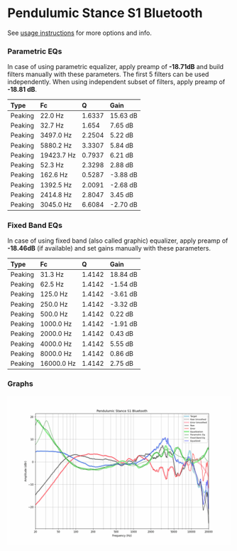 # Pendulumic Stance S1 Bluetooth
See [usage instructions](https://github.com/jaakkopasanen/AutoEq#usage) for more options and info.

### Parametric EQs
In case of using parametric equalizer, apply preamp of **-18.71dB** and build filters manually
with these parameters. The first 5 filters can be used independently.
When using independent subset of filters, apply preamp of **-18.81 dB**.

| Type    | Fc         |      Q | Gain     |
|:--------|:-----------|:-------|:---------|
| Peaking | 22.0 Hz    | 1.6337 | 15.63 dB |
| Peaking | 32.7 Hz    | 1.654  | 7.65 dB  |
| Peaking | 3497.0 Hz  | 2.2504 | 5.22 dB  |
| Peaking | 5880.2 Hz  | 3.3307 | 5.84 dB  |
| Peaking | 19423.7 Hz | 0.7937 | 6.21 dB  |
| Peaking | 52.3 Hz    | 2.3298 | 2.88 dB  |
| Peaking | 162.6 Hz   | 0.5287 | -3.88 dB |
| Peaking | 1392.5 Hz  | 2.0091 | -2.68 dB |
| Peaking | 2414.8 Hz  | 2.8047 | 3.45 dB  |
| Peaking | 3045.0 Hz  | 6.6084 | -2.70 dB |

### Fixed Band EQs
In case of using fixed band (also called graphic) equalizer, apply preamp of **-18.46dB**
(if available) and set gains manually with these parameters.

| Type    | Fc         |      Q | Gain     |
|:--------|:-----------|:-------|:---------|
| Peaking | 31.3 Hz    | 1.4142 | 18.84 dB |
| Peaking | 62.5 Hz    | 1.4142 | -1.54 dB |
| Peaking | 125.0 Hz   | 1.4142 | -3.61 dB |
| Peaking | 250.0 Hz   | 1.4142 | -3.32 dB |
| Peaking | 500.0 Hz   | 1.4142 | 0.22 dB  |
| Peaking | 1000.0 Hz  | 1.4142 | -1.91 dB |
| Peaking | 2000.0 Hz  | 1.4142 | 0.43 dB  |
| Peaking | 4000.0 Hz  | 1.4142 | 5.55 dB  |
| Peaking | 8000.0 Hz  | 1.4142 | 0.86 dB  |
| Peaking | 16000.0 Hz | 1.4142 | 2.75 dB  |

### Graphs
![](./Pendulumic%20Stance%20S1%20Bluetooth.png)